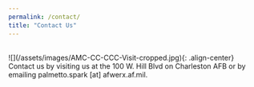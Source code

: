 ```yaml
---
permalink: /contact/
title: "Contact Us"
---
```

 <br />
![](/assets/images/AMC-CC-CCC-Visit-cropped.jpg){: .align-center} <br />
Contact us by visiting us at the 100 W. Hill Blvd on Charleston AFB or by emailing palmetto.spark [at] afwerx.af.mil.

  




